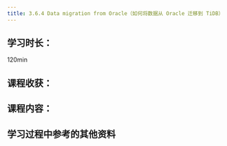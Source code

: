 ```yaml
---
title: 3.6.4 Data migration from Oracle（如何将数据从 Oracle 迁移到 TiDB）
---
```


## 学习时长：

120min

## 课程收获：



## 课程内容：

> 






## 学习过程中参考的其他资料

